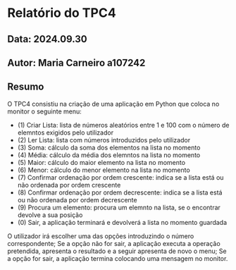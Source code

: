 # Relatório do TPC4
## Data: 2024.09.30
## Autor: Maria Carneiro a107242

## Resumo 
 
O TPC4 consistiu na criação de uma aplicação em Python que coloca no monitor o seguinte menu:
* (1) Criar Lista: lista de números aleatórios entre 1 e 100 com o número de elemntos exigidos pelo utilizador
* (2) Ler Lista: lista com números introduzidos pelo utilizador 
* (3) Soma: cálculo da soma dos elementos na lista no momento
* (4) Média: cálculo da média dos elemntos na lista no momento
* (5) Maior: cálculo do maior elemento na lista no momento
* (6) Menor: cálculo do menor elemento na lista no momento
* (7) Confirmar ordenação por ordem crescente: indica se a lista está ou não ordenada por ordem crescente
* (8) Confirmar ordenação por ordem decrescente: indica se a lista está ou não ordenada por ordem decrescente
* (9) Procura um elemento: procura um elemnto na lista, se o encontrar devolve a sua posição
* (0) Sair, a aplicação terminará e devolverá a lista no momento guardada 

O utilizador irá escolher uma das opções introduzindo o número correspondente; Se a opção não for sair, a aplicação executa a operação pretendida, apresenta o resultado e a seguir apresenta de novo o menu; Se a opção for sair, a aplicação termina colocando uma mensagem no monitor.
